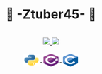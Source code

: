 <h1 align="center">🦞 -Ztuber45- 🦞</h1>
<br>

<div align="center">
  <a href="https://github.com/Ztuber45">
  <img src="https://github-readme-stats.vercel.app/api?username=Ztuber45&show_icons=true&theme=github_dark&include_all_commits=true&count_private=true&hide_border=true"  width = 400 />
  <img src="https://github-readme-stats.vercel.app/api/top-langs/?username=Ztuber45&layout=compact&langs_count=7&theme=github_dark&hide_border=true"  width = 400/>
</div>
  
<div align="center"><br>
  <!-- <img align="center" alt="Rafa-HTML" height="30" width="40" src="https://raw.githubusercontent.com/devicons/devicon/master/icons/html5/html5-original.svg"> -->
  <!-- <img align="center" alt="Rafa-CSS" height="30" width="40" src="https://raw.githubusercontent.com/devicons/devicon/master/icons/css3/css3-original.svg"> -->
  <img align="center" alt="Rafa-Python" height="30" width="40" src="https://raw.githubusercontent.com/devicons/devicon/master/icons/python/python-original.svg">
  <img align="center" alt="Rafa-Csharp" height="30" width="40" src="https://raw.githubusercontent.com/devicons/devicon/master/icons/csharp/csharp-original.svg">
  <img align="center" alt="Rafa-C" height="30" width="40" src="https://raw.githubusercontent.com/devicons/devicon/master/icons/c/c-original.svg">
</div>
